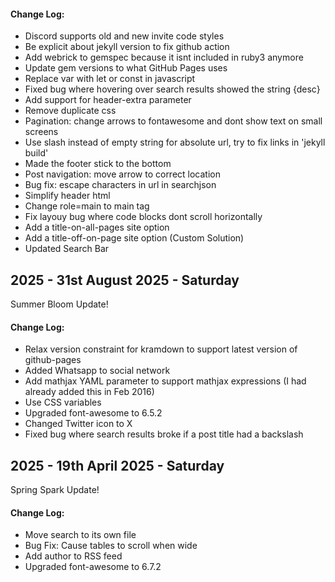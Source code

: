 

#### Change Log:
- Discord supports old and new invite code styles 
- Be explicit about jekyll version to fix github action
- Add webrick to gemspec because it isnt included in ruby3 anymore
- Update gem versions to what GitHub Pages uses
- Replace var with let or const in javascript
- Fixed bug where hovering over search results showed the string {desc}
- Add support for header-extra parameter
- Remove duplicate css
- Pagination: change arrows to fontawesome and dont show text on small screens
- Use slash instead of empty string for absolute url, try to fix links in 'jekyll build'
- Made the footer stick to the bottom
- Post navigation: move arrow to correct location
- Bug fix: escape characters in url in searchjson
- Simplify header html
- Change role=main to main tag
- Fix layouy bug where code blocks dont scroll horizontally
- Add a title-on-all-pages site option
- Add a title-off-on-page site option (Custom Solution)
- Updated Search Bar


## 2025 - 31st August 2025 - Saturday
Summer Bloom Update!

#### Change Log:
- Relax version constraint for kramdown to support latest version of github-pages
- Added Whatsapp to social network
- Add mathjax YAML parameter to support mathjax expressions (I had already added this in Feb 2016)
- Use CSS variables
- Upgraded font-awesome to 6.5.2
- Changed Twitter icon to X
- Fixed bug where search results broke if a post title had a backslash


## 2025 - 19th April 2025 - Saturday
Spring Spark Update!

#### Change Log:
- Move search to its own file
- Bug Fix: Cause tables to scroll when wide
- Add author to RSS feed
- Upgraded font-awesome to 6.7.2
